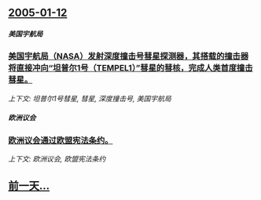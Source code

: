 ## [2005-01-12](/news/2005/01/12/index.md)

##### 美国宇航局
### [ 美国宇航局（NASA）发射深度撞击号彗星探测器，其搭载的撞击器将直接冲向“坦普尔1号（TEMPEL1）”彗星的彗核，完成人类首度撞击彗星。](/news/2005/01/12/美国宇航局-NASA-发射深度撞击号彗星探测器-其搭载的撞击器将直接冲向-坦普尔1号-TEMPEL1-彗星的彗核-完.md)
_上下文: 坦普尔1号彗星, 彗星, 深度撞击号, 美国宇航局_

##### 欧洲议会
### [ 欧洲议会通过欧盟宪法条约。](/news/2005/01/12/欧洲议会通过欧盟宪法条约.md)
_上下文: 欧洲议会, 欧盟宪法条约_

## [前一天...](/news/2005/01/10/index.md)

